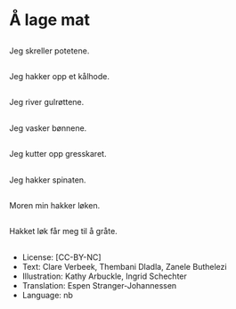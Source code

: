 # Å lage mat

##
Jeg skreller potetene.

##
Jeg hakker opp et kålhode.

##
Jeg river gulrøttene.

##
Jeg vasker bønnene.

##
Jeg kutter opp gresskaret.

##
Jeg hakker spinaten.

##
Moren min hakker løken.

##
Hakket løk får meg til å gråte.

##
* License: [CC-BY-NC]
* Text: Clare Verbeek, Thembani Dladla, Zanele Buthelezi
* Illustration: Kathy Arbuckle, Ingrid Schechter
* Translation: Espen Stranger-Johannessen
* Language: nb
